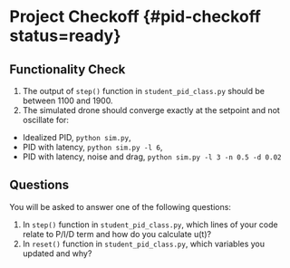 # Project Checkoff  {#pid-checkoff status=ready}

## Functionality Check

1. The output of `step()` function in `student_pid_class.py` should be between 1100 and 1900.
2. The simulated drone should converge exactly at the setpoint and not oscillate for:    
- Idealized PID, `python sim.py`,  
- PID with latency, `python sim.py -l 6`, 
- PID with latency, noise and drag, `python sim.py -l 3 -n 0.5 -d 0.02`     

## Questions

You will be asked to answer one of the following questions:

1. In `step()` function in `student_pid_class.py`, which lines of your code relate to P/I/D term and how do you calculate u(t)?
2. In `reset()` function in `student_pid_class.py`, which variables you updated and why?
